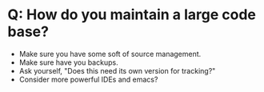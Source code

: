 # Q: How do you maintain a large code base?

* Make sure you have some soft of source management.
* Make sure have you backups.
* Ask yourself, "Does this need its own version for tracking?"
* Consider more powerful IDEs and emacs?
